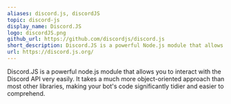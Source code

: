```yaml
---
aliases: discord.js, discordJS
topic: discord-js
display_name: Discord.JS
logo: discordJS.png
github_url: https://github.com/discordjs/discord.js
short_description: Discord.JS is a powerful Node.js module that allows you to easily interact with the Discord API.
url: https://discord.js.org/
---
```

Discord.JS is a powerful node.js module that allows you to interact with the Discord API very easily. It takes a much more object-oriented approach than most other libraries, making your bot's code significantly tidier and easier to comprehend.